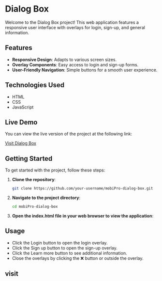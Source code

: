 # Dialog Box

Welcome to the Dialog Box project! This web application features a responsive user interface with overlays for login, sign-up, and general information.

## Features

- **Responsive Design**: Adapts to various screen sizes.
- **Overlay Components**: Easy access to login and sign-up forms.
- **User-Friendly Navigation**: Simple buttons for a smooth user experience.

## Technologies Used

- HTML
- CSS
- JavaScript

## Live Demo

You can view the live version of the project at the following link:

[Visit Dialog Box](https://mobipro.netlify.app/)

## Getting Started

To get started with the project, follow these steps:

1. **Clone the repository**:
   ```bash
   git clone https://github.com/your-username/mobiPro-dialog-box.git
   ```
2. **Navigate to the project directory**:
   ```bash
   cd mobiPro-dialog-box
   ```
3. **Open the index.html file in your web browser to view the application**:

## Usage

- Click the Login button to open the login overlay.
- Click the Sign up button to open the sign-up overlay.
- Click the Learn more button to see additional information.
- Close the overlays by clicking the ❌ button or outside the overlay.

## visit
